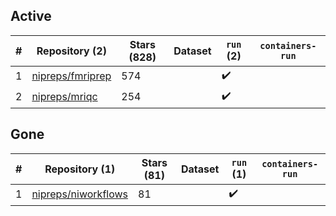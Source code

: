 ## Active
| # | Repository (2) | Stars (828) | Dataset | `run` (2) | `containers-run` |
| --- | --- | --- | --- | --- | --- |
| 1 | [nipreps/fmriprep](https://github.com/nipreps/fmriprep) | 574 |  | :heavy_check_mark: |  |
| 2 | [nipreps/mriqc](https://github.com/nipreps/mriqc) | 254 |  | :heavy_check_mark: |  |

## Gone
| # | Repository (1) | Stars (81) | Dataset | `run` (1) | `containers-run` |
| --- | --- | --- | --- | --- | --- |
| 1 | [nipreps/niworkflows](https://github.com/nipreps/niworkflows) | 81 |  | :heavy_check_mark: |  |
